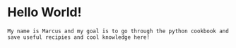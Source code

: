 Hello World!
============

    My name is Marcus and my goal is to go through the python cookbook and
    save useful recipies and cool knowledge here!